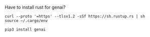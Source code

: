 Have to install rust for genai?

```
curl --proto '=https' --tlsv1.2 -sSf https://sh.rustup.rs | sh
source ~/.cargo/env

pip3 install genai
```
